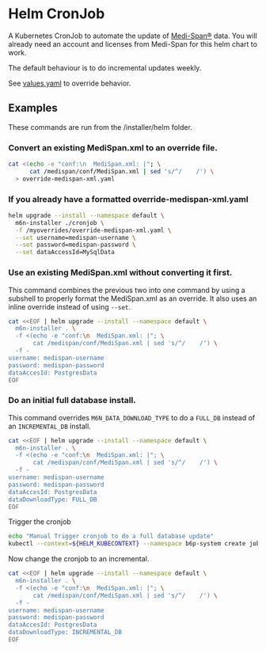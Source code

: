 # Helm CronJob

A Kubernetes CronJob to automate the update of [Medi-Span®](https://www.wolterskluwer.com/en/solutions/medi-span) data. You will already need an account and licenses from Medi-Span for this helm chart to work.

The default behaviour is to do incremental updates weekly. 

See [values.yaml](values.yaml) to override behavior. 

## Examples
These commands are run from the /installer/helm folder.

### Convert an existing MediSpan.xml to an override file.
```bash
cat <(echo -e "conf:\n  MediSpan.xml: |"; \
      cat /medispan/conf/MediSpan.xml | sed 's/^/    /') \
  > override-medispan-xml.yaml
```

### If you already have a formatted override-medispan-xml.yaml
```bash
helm upgrade --install --namespace default \
  m6n-installer ./cronjob \
  -f /myoverrides/override-medispan-xml.yaml \
  --set username=medispan-username \
  --set password=medispan-password \
  --set dataAccessId=MySqlData
```

### Use an existing MediSpan.xml without converting it first.
This command combines the previous two into one command by using a subshell to properly format the MediSpan.xml as an override. It also uses an inline override instead of using `--set`.
```bash
cat <<EOF | helm upgrade --install --namespace default \ 
  m6n-installer . \
  -f <(echo -e "conf:\n  MediSpan.xml: |"; \ 
       cat /medispan/conf/MediSpan.xml | sed 's/^/    /') \
  -f -
username: medispan-username
password: medispan-password
dataAccesId: PostgresData
EOF
```

### Do an initial full database install.
This command overrides `M6N_DATA_DOWNLOAD_TYPE` to do a `FULL_DB` instead of an `INCREMENTAL_DB` install.
```bash
cat <<EOF | helm upgrade --install --namespace default \ 
  m6n-installer . \
  -f <(echo -e "conf:\n  MediSpan.xml: |"; \ 
       cat /medispan/conf/MediSpan.xml | sed 's/^/    /') \
  -f -
username: medispan-username
password: medispan-password
dataAccesId: PostgresData
dataDownloadType: FULL_DB
EOF
```

Trigger the cronjob
```bash
echo "Manual Trigger cronjob to do a full database update"
kubectl --context=${HELM_KUBECONTEXT} --namespace b6p-system create job --from=cronjob/m6n-installer m6p-installer-manual-init
```

Now change the cronjob to an incremental.
```bash
cat <<EOF | helm upgrade --install --namespace default \ 
  m6n-installer . \
  -f <(echo -e "conf:\n  MediSpan.xml: |"; \ 
       cat /medispan/conf/MediSpan.xml | sed 's/^/    /') \
  -f -
username: medispan-username
password: medispan-password
dataAccesId: PostgresData
dataDownloadType: INCREMENTAL_DB
EOF
```
